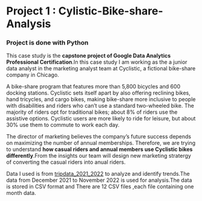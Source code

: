 # Project 1 : Cylistic-Bike-share-Analysis

### Project is done with Python 

This case study is the **capstone project of Google Data Analytics Professional Certification**.In this case study I am working as the a junior data analyst in the marketing analyst team at Cyclistic, a fictional bike-share company in Chicago.

A bike-share program that features more than 5,800 bicycles and 600 docking stations. Cyclistic sets itself apart by also offering reclining bikes, hand tricycles, and cargo bikes, making bike-share more inclusive to people with disabilities and riders who can’t use a standard two-wheeled bike. The majority of riders opt for traditional bikes; about 8% of riders use the assistive options. Cyclistic users are more likely to ride for leisure, but about 30% use them to commute to work each day.

The director of marketing believes the company’s future success depends on maximizing the number of annual memberships. Therefore, we are trying to understand **how casual riders and annual members use Cyclistic bikes differently**.From the insights our team will design new marketing stratergy of converting the casual riders into anual riders.

Data I used is from [tripdata_2021_2022](https://divvy-tripdata.s3.amazonaws.com/index.html) to analyze and identify trends.The data from December 2021 to November 2022 is used for analysis.The data is stored in CSV format and There are 12 CSV files ,each file containing one month data.
